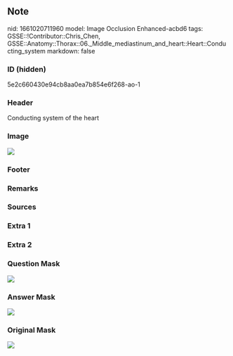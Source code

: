 ## Note
nid: 1661020711960
model: Image Occlusion Enhanced-acbd6
tags: GSSE::!Contributor::Chris_Chen, GSSE::Anatomy::Thorax::06._Middle_mediastinum_and_heart::Heart::Conducting_system
markdown: false

### ID (hidden)
5e2c660430e94cb8aa0ea7b854e6f268-ao-1

### Header
Conducting system of the heart

### Image
<img src="tmpjqvh0fon.png">

### Footer


### Remarks


### Sources


### Extra 1


### Extra 2


### Question Mask
<img src="5e2c660430e94cb8aa0ea7b854e6f268-ao-1-Q.svg">

### Answer Mask
<img src="5e2c660430e94cb8aa0ea7b854e6f268-ao-1-A.svg">

### Original Mask
<img src="5e2c660430e94cb8aa0ea7b854e6f268-ao-O.svg">
